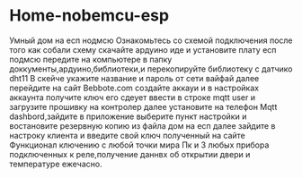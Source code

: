 # Home-nobemcu-esp
Умный дом на есп нодмсю
Ознакомьтесь со схемой подключения 
после того как собали схему скачайте ардуино иде и установите плату есп подмсю
передите на компьютере в папку доккументы,ардуино,библиотеки,и перекопируйте библиотеку с датчико dht11
В скейче укажите название и пароль от сети вайфай далее перейдите на сайт Bebbote.com создайте аккауи и в настройках аккаунта получите ключ его сдеует ввести в строке mqtt user и загрузите прошивку на контролер
далее установите на телефон Mqtt dashbord,зайдите в приложение выберите пункт настройки и востановите резервную копию из файла дом на есп далее зайдите в настроку клиента и введите свой ключ полученный на сайте 
Функционал ключению с любой точки мира Пк и 3 любых прибора подключенных к реле,получение даннвх об открытии двери и температуре ежечасно.
